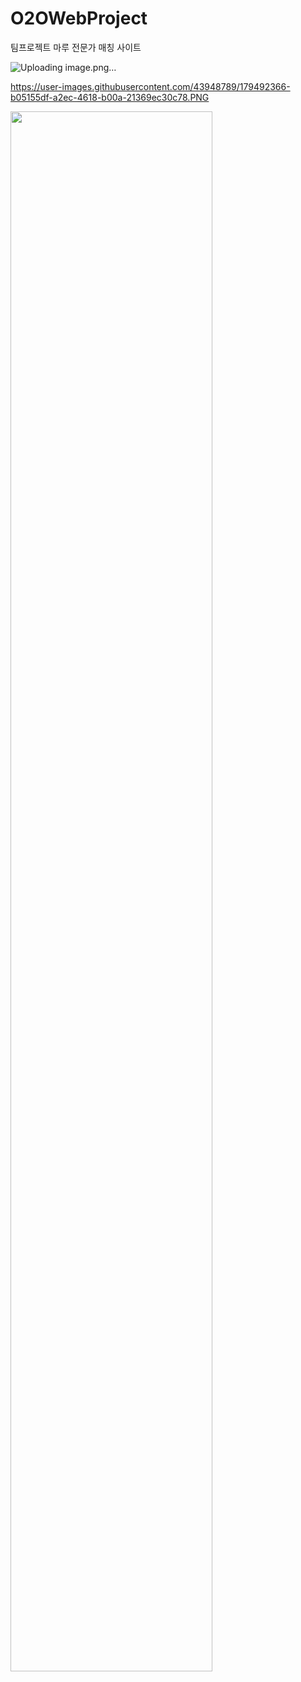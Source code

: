 # O2OWebProject
팀프로젝트 마루 전문가 매칭 사이트


![Uploading image.png…]()

https://user-images.githubusercontent.com/43948789/179492366-b05155df-a2ec-4618-b00a-21369ec30c78.PNG


<img width="80%" src="https://user-images.githubusercontent.com/43948789/179492366-b05155df-a2ec-4618-b00a-21369ec30c78.PNG"/>


